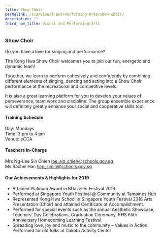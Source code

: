 ```yaml
---
title: Show Choir
permalink: /cca/Visual-and-Performing-Arts/show-choir/
description: ""
third_nav_title: Visual and Performing Arts
---
```

### Show Choir

Do you have a love for singing and performance?

  

The Kong Hwa Show Choir welcomes you to join our fun, energetic and dynamic team!

  

Together, we learn to perform cohesively and confidently by combining different elements of singing, dancing and acting into a Show Choir performance at the recreational and competitive levels.

  

It is also a great learning platform for you to develop your values of perseverance, team work and discipline. The group ensemble experience will definitely greatly enhance your social and cooperative skills too!

  

#### Training Schedule

Day: Mondays<br>
Time: 3 pm to 4 pm<br>
Venue: eCCA

#### Teachers In-Charge

Mrs Ng-Lee Sin Chieh [lee\_sin\_chieh@schools.gov.sg](mailto:lee_sin_chieh@schools.gov.sg)<br>
Ms Rachel Han [han\_simin@schools.gov.sg](mailto:han_simin@schools.gov.sg)

#### Our Achievements & Highlights for 2019

*   Attained Platinum Award in BDazzled Festival 2019
*   Performed at Singapore Youth Festival @ Community at Tampines Hub
*   Represented Kong Hwa School in Singapore Youth Festival 2018 Arts Presentation (Choir) and attained Certificate of Accomplishment.
*   Performed for special events such as the annual Aesthetic Showcase, Teachers’ Day Celebrations, Graduation Ceremony, KHS 65th Anniversary Homecoming Learning Festival
*   Spreading love, joy and music to the community – Values in Action: Performed for old folks at Dakota Activity Center